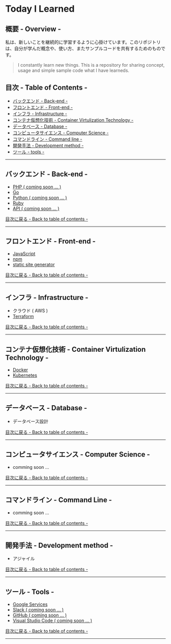 # Today I Learned

## 概要 - Overview - 

私は、新しいことを継続的に学習するように心掛けています。このリポジトリ は、自分が学んだ概念や、使い方、またサンプルコードを共有するためのものです。

> I constantly learn new things. This is a repository for sharing concept, usage and simple sample code what I have learneds.

## 目次 - Table of Contents -

- [バックエンド - Back-end -](#バックエンド---Back-end--)
- [フロントエンド - Front-end -](#フロントエンド---Front-end--)
- [インフラ - Infrastructure -](#インフラ---Infrastructure--)
- [コンテナ仮想化技術 - Container Virtulization Technology -](#コンテナ仮想化技術---Container-Virtulization-Technology--)
- [データベース - Database -](#データベース---Database--)
- [コンピュータサイエンス - Computer Science -](#コンピュータサイエンス---Computer-Science--)
- [コマンドライン - Command line -](#コマンドライン---Command-Line--)
- [開発手法 - Development method -](#開発手法---Development-method--)
- [ツール - tools -](#ツール---tools--)

<hr/>

## バックエンド - Back-end -
- [PHP ( coming soon ... )](https://github.com/yossiee/til/tree/master/Back-end/php)
- [Go](https://github.com/yossiee/til/tree/master/Back-end/go)
- [Python ( coming soon ... )](https://github.com/yossiee/til/tree/master/Back-end/python)
- [Ruby](https://github.com/yossiee/til/tree/master/Back-end/ruby)
- [API ( coming soon ... )](https://github.com/yossiee/til/tree/master/Back-end/api)

[目次に戻る - Back to table of contents -](#目次---Table-of-Contents--)

<hr/>

## フロントエンド - Front-end -
- [JavaScript](https://github.com/yossiee/til/tree/master/Front-end/javascript)
- [npm](https://github.com/yossiee/til/tree/master/Front-end/npm)
- [static site generator](https://github.com/yossiee/til/tree/master/Front-end/static-site-generator)

[目次に戻る - Back to table of contents -](#目次---Table-of-Contents--)

<hr/>

## インフラ - Infrastructure -
- クラウド ( AWS )
- [Terraform](https://github.com/yossiee/til/tree/master/Infrastructure/terraform)

[目次に戻る - Back to table of contents -](#目次---Table-of-Contents--)

<hr/>

## コンテナ仮想化技術 - Container Virtulization Technology -
- [Docker](https://github.com/yossiee/til/tree/master/Container-Virtulization-Technology/docker)
- [Kubernetes](https://github.com/yossiee/til/tree/master/Container-Virtulization-Technology/kubernetes)

[目次に戻る - Back to table of contents -](#目次---Table-of-Contents--)

<hr/>

## データベース - Database -
- データベース設計

[目次に戻る - Back to table of contents -](#目次---Table-of-Contents--)

<hr/>

## コンピュータサイエンス - Computer Science -
- comming soon ...

[目次に戻る - Back to table of contents -](#目次---Table-of-Contents--)

<hr/>

## コマンドライン - Command Line -
- comming soon ...

[目次に戻る - Back to table of contents -](#目次---Table-of-Contents--)

<hr/>

## 開発手法 - Development method -
- アジャイル

[目次に戻る - Back to table of contents -](#目次---Table-of-Contents--)

<hr/>

## ツール - Tools -
- [Google Services](https://github.com/yossiee/til/tree/master/Tools/google-services)
- [Slack ( coming soon ... )](https://github.com/yossiee/til/tree/master/Tools/slack)
- [GitHub ( coming soon ... )](https://github.com/yossiee/til/tree/master/Tools/github)
- [Visual Studio Code ( coming soon ... )](https://github.com/yossiee/til/tree/master/Tools/visual-studio-code)

[目次に戻る - Back to table of contents -](#目次---Table-of-Contents--)

<hr/>

